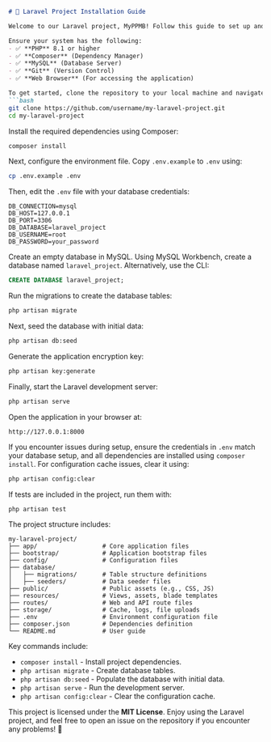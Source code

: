 ```markdown
# 🌟 Laravel Project Installation Guide

Welcome to our Laravel project, MyPPMB! Follow this guide to set up and run our application locally with ease.

Ensure your system has the following:
- ✅ **PHP** 8.1 or higher
- ✅ **Composer** (Dependency Manager)
- ✅ **MySQL** (Database Server)
- ✅ **Git** (Version Control)
- ✅ **Web Browser** (For accessing the application)

To get started, clone the repository to your local machine and navigate into the project directory:
```bash
git clone https://github.com/username/my-laravel-project.git
cd my-laravel-project
```
Install the required dependencies using Composer:
```bash
composer install
```
Next, configure the environment file. Copy `.env.example` to `.env` using:
```bash
cp .env.example .env
```
Then, edit the `.env` file with your database credentials:
```plaintext
DB_CONNECTION=mysql
DB_HOST=127.0.0.1
DB_PORT=3306
DB_DATABASE=laravel_project
DB_USERNAME=root
DB_PASSWORD=your_password
```
Create an empty database in MySQL. Using MySQL Workbench, create a database named `laravel_project`. Alternatively, use the CLI:
```sql
CREATE DATABASE laravel_project;
```
Run the migrations to create the database tables:
```bash
php artisan migrate
```
Next, seed the database with initial data:
```bash
php artisan db:seed
```
Generate the application encryption key:
```bash
php artisan key:generate
```
Finally, start the Laravel development server:
```bash
php artisan serve
```
Open the application in your browser at:
```
http://127.0.0.1:8000
```

If you encounter issues during setup, ensure the credentials in `.env` match your database setup, and all dependencies are installed using `composer install`. For configuration cache issues, clear it using:
```bash
php artisan config:clear
```
If tests are included in the project, run them with:
```bash
php artisan test
```

The project structure includes:
```
my-laravel-project/
├── app/                  # Core application files
├── bootstrap/            # Application bootstrap files
├── config/               # Configuration files
├── database/
│   ├── migrations/       # Table structure definitions
│   ├── seeders/          # Data seeder files
├── public/               # Public assets (e.g., CSS, JS)
├── resources/            # Views, assets, blade templates
├── routes/               # Web and API route files
├── storage/              # Cache, logs, file uploads
├── .env                  # Environment configuration file
├── composer.json         # Dependencies definition
└── README.md             # User guide
```

Key commands include:
- `composer install` - Install project dependencies.
- `php artisan migrate` - Create database tables.
- `php artisan db:seed` - Populate the database with initial data.
- `php artisan serve` - Run the development server.
- `php artisan config:clear` - Clear the configuration cache.

This project is licensed under the **MIT License**. Enjoy using the Laravel project, and feel free to open an issue on the repository if you encounter any problems! 🎉
```
